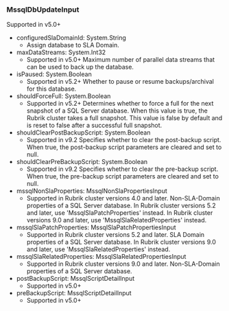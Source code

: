 ### MssqlDbUpdateInput
Supported in v5.0+

- configuredSlaDomainId: System.String
  - Assign database to SLA Domain.
- maxDataStreams: System.Int32
  - Supported in v5.0+
      Maximum number of parallel data streams that can be used to back up the database.
- isPaused: System.Boolean
  - Supported in v5.2+
      Whether to pause or resume backups/archival for this database.
- shouldForceFull: System.Boolean
  - Supported in v5.2+
      Determines whether to force a full for the next snapshot of a SQL Server database. When this value is true, the Rubrik cluster takes a full snapshot. This value is false by default and is reset to false after a successful full snapshot.
- shouldClearPostBackupScript: System.Boolean
  - Supported in v9.2
      Specifies whether to clear the post-backup script. When true, the post-backup script parameters are cleared and set to null.
- shouldClearPreBackupScript: System.Boolean
  - Supported in v9.2
      Specifies whether to clear the pre-backup script. When true, the pre-backup script parameters are cleared and set to null.
- mssqlNonSlaProperties: MssqlNonSlaPropertiesInput
  - Supported in Rubrik cluster versions 4.0 and later. Non-SLA-Domain properties of a SQL Server database.
      In Rubrik cluster versions 5.2 and later, use 'MssqlSlaPatchProperties' instead.
      In Rubrik cluster versions 9.0 and later, use 'MssqlSlaRelatedProperties' instead.
- mssqlSlaPatchProperties: MssqlSlaPatchPropertiesInput
  - Supported in Rubrik cluster versions 5.2 and later. SLA Domain properties of a SQL Server database. In Rubrik cluster versions 9.0 and later, use 'MssqlSlaRelatedProperties' instead.
- mssqlSlaRelatedProperties: MssqlSlaRelatedPropertiesInput
  - Supported in Rubrik cluster versions 9.0 and later. Non-SLA-Domain properties of a SQL Server database.
- postBackupScript: MssqlScriptDetailInput
  - Supported in v5.0+
- preBackupScript: MssqlScriptDetailInput
  - Supported in v5.0+
